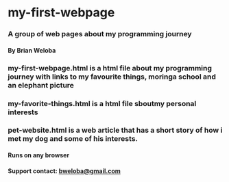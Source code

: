 # my-first-webpage
### A group of web pages about my programming journey
#### By **Brian Weloba**
### my-first-webpage.html is a html file about my programming journey with links to my favourite things, moringa school and an elephant picture
### my-favorite-things.html is a html file sboutmy personal interests
### pet-website.html is a web article that has a short story of how i met my dog and some of his interests.
#### Runs on any browser
#### Support contact: bweloba@gmail.com
